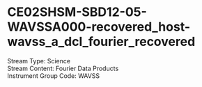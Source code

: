 # CE02SHSM-SBD12-05-WAVSSA000-recovered_host-wavss_a_dcl_fourier_recovered

Stream Type: Science<br>
Stream Content: Fourier Data Products<br>
Instrument Group Code: WAVSS<br>
